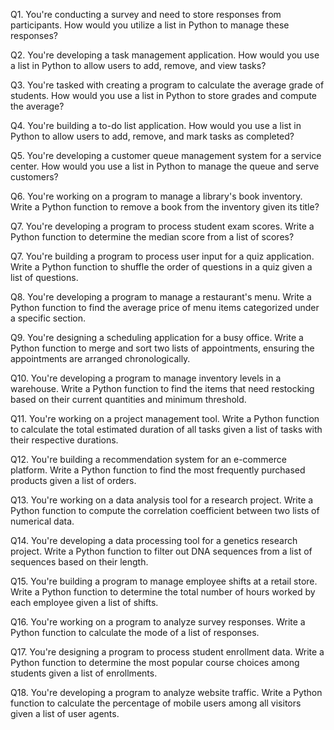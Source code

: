 Q1. You're conducting a survey and need to store responses from participants. How would you utilize a list in Python to manage these responses?



Q2. You're developing a task management application. How would you use a list in Python to allow users to add, remove, and view tasks?



Q3. You're tasked with creating a program to calculate the average grade of students. How would you use a list in Python to store grades and compute the average?



Q4. You're building a to-do list application. How would you use a list in Python to allow users to add, remove, and mark tasks as completed?



Q5. You're developing a customer queue management system for a service center. How would you use a list in Python to manage the queue and serve customers?



Q6. You're working on a program to manage a library's book inventory. Write a Python function to remove a book from the inventory given its title?



Q7. You're developing a program to process student exam scores. Write a Python function to determine the median score from a list of scores?





Q7. You're building a program to process user input for a quiz application. Write a Python function to shuffle the order of questions in a quiz given a list of questions.



Q8. You're developing a program to manage a restaurant's menu. Write a Python function to find the average price of menu items categorized under a specific section.



Q9. You're designing a scheduling application for a busy office. Write a Python function to merge and sort two lists of appointments, ensuring the appointments are arranged chronologically.



Q10. You're developing a program to manage inventory levels in a warehouse. Write a Python function to find the items that need restocking based on their current quantities and minimum threshold.





Q11. You're working on a project management tool. Write a Python function to calculate the total estimated duration of all tasks given a list of tasks with their respective durations.



Q12. You're building a recommendation system for an e-commerce platform. Write a Python function to find the most frequently purchased products given a list of orders.

Q13. You're working on a data analysis tool for a research project. Write a Python function to compute the correlation coefficient between two lists of numerical data.



Q14. You're developing a data processing tool for a genetics research project. Write a Python function to filter out DNA sequences from a list of sequences based on their length.

Q15. You're building a program to manage employee shifts at a retail store. Write a Python function to determine the total number of hours worked by each employee given a list of shifts.



Q16. You're working on a program to analyze survey responses. Write a Python function to calculate the mode of a list of responses.



Q17. You're designing a program to process student enrollment data. Write a Python function to determine the most popular course choices among students given a list of enrollments.

Q18. You're developing a program to analyze website traffic. Write a Python function to calculate the percentage of mobile users among all visitors given a list of user agents.


